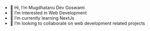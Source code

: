 - 👋 Hi, I’m Mugdhatanu Dev Goswami
- 👀 I’m interested in Web Development
- 🌱 I’m currently learning NextJs
- 💞️ I’m looking to collaborate on web development related projects

<!---
mugdhatanu/mugdhatanu is a ✨ special ✨ repository because its `README.md` (this file) appears on your GitHub profile.
You can click the Preview link to take a look at your changes.
--->
